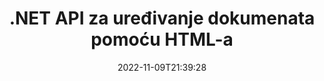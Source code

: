 ---
############################# Static ############################
layout: "product"
date: 2022-11-09T21:39:28
draft: false

product: "Editor"
product_tag: "editor"
platform: ".NET"
platform_tag: "net"

############################# Head ############################
head_title: "C# .NET Document Editor API | Uredite Word Excel PowerPoint Web XML koristeći HTML"
head_description: "C# .NET API za uređivanje dokumenata za učitavanje formata Microsoft Worda, Excela, PowerPointa, PDF-a, XML-a, weba i tekstualnih datoteka u HTML, manipuliranje i pretvaranje natrag u izvorni format."

############################# Header ############################
title: ".NET API za uređivanje dokumenata pomoću HTML-a"
description: "Razvijte .NET aplikacije za integraciju s HTML uređivačem, dohvaćanje podržanih dokumenata, uređivanje i pretvaranje u izvorni format."
button:
    enable: true

############################# SubMenu ############################
submenu:
    enable: true
    
    left:
        img_alt: "GroupDocs.Editor for .NET"
        image: "https://www.groupdocs.cloud/templates/groupdocs/images/product-logos/groupdocs-editor-net.png"
        product: "GroupDocs.Editor"
        platform: ".NET"

    middle:
        button:
            # button loop
            - link: "#overview"
              text: "Pregled"

            # button loop
            - link: "#features"
              text: "Značajke"

            # button loop
            - link: "#support"
              text: "podrška"

            # button loop
            - link: "https://products.groupdocs.app/editor"
              text: "Demo uživo"

            # button loop
            - link: "https://purchase.groupdocs.com/pricing/editor/net"
              text: "Cijene"

    right:
        link_download: "https://downloads.groupdocs.com/editor"
        link_learn: "https://docs.groupdocs.com/editor/net/"
        link_buy: "https://purchase.groupdocs.com"

############################# Overview ############################
overview:
    enable: true
    content: |
      GroupDocs.Editor za .NET API pomaže vam da napravite jednostavne i jednostavne za korištenje C#, ASP.NET i druge .NET aplikacije koje se lako integriraju s popularnim HTML uređivačima (i otvorenim i plaćenim) za pretvaranje, uređivanje i manipuliranje dokumentima popularni formati datoteka. Naš .NET Editor API omogućuje vam učitavanje dokumenta, pretvaranje u HTML, guranje HTML-a u vanjski HTML uređivač i nakon što je manipulacija obavljena, sprema HTML u izvorni format datoteke. Također možete odvojeno dohvatiti resurse priložene uz bilo koji dokument. Radi sa svim vrstama dokumenata, poput onih za Microsoft Word, Excel, PowerPoint, PDF, XPS, OpenDocument, tekst, web, e-poštu, e-knjigu i više.
    tabs:
      enable: true
      
      ## TAB ONE ##
      tab_one:
        description: |
          Slijedi pregled GroupDocs.Editor za .NET:
      
        left:
          enable: true
          icon: "fab fa-html5"
          title: "Manipulirajte pomoću HTML-a"
          content: |
            * Učitaj podržani dokument
            * Uredite sadržaj pomoću HTML-a
            * Uredi povezane stilove
            * Pretvori u izvorni format
      
      ## TAB TWO ##
      tab_two:
        description: |
          GroupDocs.Editor za .NET podržava sljedeće [formate datoteka](https://docs.groupdocs.com/editor/java/supported-document-formats/)

        left:
          enable: true
          table:
            # table loop
            - title: "Microsoft Office"
              content: |
                * **Microsoft Word**: DOC, DOCX, DOCM, DOT, DOTM, DOTX, FlatOPC, WordML, RTF
                * **Microsoft Excel**: XLS, XLSX, XLSM, XLT, XLTX, XLTM, XLSB, XLAM, CSV, TSV, SXC, SpreadsheetML, DIF, DSV
                * **Microsoft PowerPoint**: PPT, PPTX, PPTM, PPS, PPSX, PPSM, POT, POTX, POTM

        right:
          enable: true
          table:
            # table loop
            - title: "Druge obitelji formata"
              content: |
                * **OpenDocument formati**: ODT, OTT, ODS, FODS, ODP, OTP
                * **Formati s fiksnim izgledom**: PDF, XPS
                * **Web formati**: HTML, MHTML, CHM, XML, TXT
                * **Web formati**: MOBI, AZW3, ePub

      ## TAB THREE ##
      tab_three:
        description: |
          GroupDocs.Editor za .NET podržava sljedeće operativne sustave, okvire i upravitelje paketa:
        
        left:
          enable: true
          table:
            # table loop
            - icon: "fab fa-windows"
              title: "Operacijski sustavi"
              content: |
                * Microsoft Windows Desktop
                * Microsoft Windows Server
                * Microsoft Windows Azure
                * Linux

            # table loop
            - icon: "fas fa-code"
              title: "Podržani okviri"
              content: |
                * .NET Framework 4.6.1+
                * .NET Standard 2.0+
                * .NET 6+
                * Mono Framework 1.2+

        right:
          enable: true
          table:
            # table loop
            - icon: "fas fa-box"
              title: "Upravitelji paketa"
              content: |
                * NuGet

            # table loop
            - icon: "fas fa-tools"
              title: "Razvojna okruženja"
              content: |
                * Microsoft Visual Studio
                * Xamarin.Android
                * Xamarin.IOS
                * Xamarin.Mac
                * MonoDevelop

############################# Features ############################
features:
    enable: true
    title: "GroupDocs.Editor za .NET značajke"

    feature:
      # feature loop
      - icon: "fas fa-copy"
        content: "Jednostavna integracija s bilo kojim HTML uređivačem"

      # feature loop
      - icon: "fas fa-eye"
        content: "Pretvorite dokument u HTML DOM"

      # feature loop
      - icon: "fas fa-bolt"
        content: "Dohvaćanje HTML sadržaja iz streama dokumenata"
      
      # feature loop
      - icon: "fas fa-file-powerpoint"
        content: "Nabavite HTML sadržaj i njegove ugrađene resurse"

      # feature loop
      - icon: "fas fa-code"
        content: "Nabavite sadržaj HTML oznake tijela iz dokumenta"

      # feature loop
      - icon: "fas fa-cloud"
        content: "Nabavite CSS tablice stilova HTML dokumenta"

      # feature loop
      - icon: "fas fa-remove-format"
        content: "Prođite kroz HTML sadržaj i spremite njegove resurse"

      # feature loop
      - icon: "fas fa-comment-slash"
        content: "Dohvaćanje HTML DOM-a iz sadržaja niza i pretvaranje u dokument"

      # feature loop
      - icon: "fas fa-location-arrow"
        content: "HTML DOM zajedno s pretvorbom resursa"

      # feature loop
      - icon: "fas fa-border-all"
        content: "Uredite dokumente različitih formata u HTML-u"

      # feature loop
      - icon: "fas fa-wrench"
        content: "Točna pretvorba"

      # feature loop
      - icon: "fas fa-columns"
        content: "Primijenite zaštitu od čitanja i/ili pisanja na rezultirajući dokument"

      # feature loop
      - icon: "fas fa-file-word"
        content: "Paginirajte dokumente za obradu teksta i uredite u bilo kojem WYSIWYG uređivaču"

      # feature loop
      - icon: "fas fa-envelope"
        content: "Baza podataka (DB) i korisničko sučelje (UI) Agnostic"

      # feature loop
      - icon: "fas fa-print"
        content: "Snažne značajke za obradu XML-a"

      # feature loop
      - icon: "fas fa-file-archive"
        content: "Dohvaćanje OTF (fontova otvorenog tipa) iz ulaznih dokumenata i izvoz u rezultirajući dokument"

      # feature loop
      - icon: "fas fa-lock"
        content: "Obradite rasterske i vektorske slike interno unutar podržanih ulaznih formata dokumenata"

      # feature loop
      - icon: "fas fa-file-code"
        content: "Umetnite sadržaj uređenog radnog lista u izvornu proračunsku tablicu na željenom mjestu"
      
      # feature loop
      - icon: "fas fa-fill-drip"
        content: "Uredite slajdove i umetnite ih u rezultirajuću proračunsku tablicu"

      # feature loop
      - icon: "fas fa-file-excel"
        content: "Ugradite fontove u rezultirajući dokument za obradu teksta tijekom spremanja"

    more_feature:
      # more_feature_loop
      - title: "Točna pretvorba u i iz HTML DOM-a"
        content: |
          GroupDocs.Editor za .NET API omogućuje vašim .NET aplikacijama da dohvate dokument podržanog formata i pretvore ga u HTML Document Object Model (DOM) zajedno s izdvajanjem priloženih resursa, kao što je CSS. Zatim možete izvršiti izmjene u HTML-u koristeći svoj omiljeni HTML uređivač. Nakon što završite s uređivanjem, GroupDocs.Editor za .NET API omogućuje vam točnu konverziju ovog HTML DOM-a natrag u izvornu datoteku.

          ```cs
          // Create Editor class by loading an input document
          Editor editor = new Editor("Sample.docx");

          // Open document for edit and obtain EditableDocument
          EditableDocument original = editor.Edit();

          // Obtain all-embedded HTML from it
          string allEmbeddedInside = original.GetEmbeddedHtml();

          // If necessary, obtain pure HTML-markup, CSS, images and other resources in separate form

          // Whole HTML-markup, without any resources
          string completeHtmlMarkup = original.GetContent();

          // Only HTML->BODY content, useful for most of WYSIWYG-editors
          string onlyInnerBody = original.GetBodyContent();

          // All CSS stylesheets
          var stylesheets = original.Css;

          // All images, including raster and vector, but without CSS gradients
          var images = original.Images;

          // All font resources
          var fonts = original.Fonts;

          // finally, send this content to your WYSIWYG HTML-editor
          ```
      # more_feature_loop
      - title: "Učitaj i izdvoji vanjske resurse"
        content: "GroupDocs.Editor za .NET API može dohvaćati vanjske resurse priložene podržanim dokumentima, kao što su slike, fontovi, CSS i drugo. Dohvaćeni resursi se zatim mogu učitati, prelaziti i spremati odvojeno od rezultirajućeg HTML dokumenta. To vam daje izlaz kojim se lakše upravlja."

      # more_feature_loop
      - title: "Primijenite tekstualne efekte unutar formata datoteka za obradu teksta"
        content: "API za uređivač dokumenata GroupDocs omogućuje dodavanje složenih tekstualnih efekata (sjena, 3D efekt, kontura, sjaj, graviranje, reljef) tijekom rada s podržanim formatima za obradu dokumenata Microsoft Word. Ova značajka je automatski omogućena i može se promatrati kada se obrađuje dokument s takvim tekstualnim efektima."

      # more_feature_loop
      - title: "Moćne značajke za manipulaciju XML-om"
        content: |
          Pomoću GroupDocs.Editor za .NET API možete otvarati, pregledavati i uređivati ​​XML dokumente. Naš API za uređivanje nudi posebnu podršku i prepoznavanje XML oznaka, atributa zajedno s njihovim vrijednostima, XML deklaracija, CDATA odjeljaka, DOCTYPE definicija i drugih XML specifičnih entiteta. Možete prilagoditi postavke fonta i boje za svaki zasebni entitet u XML strukturi.  

          Značajka XML Converter dovoljno je pametna da prikaže pogreške u XML datoteci i kako ih popraviti. Mehanizam prepoznavanja URI-ja i e-pošte skenira XML atribute i predstavlja otkrivene URI-je i adrese e-pošte unutar oznake A kao veze tako da se mogu uređivati ​​kao poveznica, a ne kao tekst unutar rezultirajuće HTML datoteke.

############################# Support ############################
support:
    enable: true

############################# Solutions ############################
solutions:
    enable: true
    title: "GroupDocs.Editor nudi API-je za uređivanje dokumenata za druga popularna razvojna okruženja"

    solution:
        # solution loop
        - img_alt: "GroupDocs.Editor for Java"
          image: "https://www.groupdocs.cloud/templates/groupdocs/images/product-logos/groupdocs-editor-java.png"
          product: "GroupDocs.Editor"
          platform: "Java"
          link: "/editor/java/"

############################# Back to top ###############################
back_to_top:
  enable: true
---